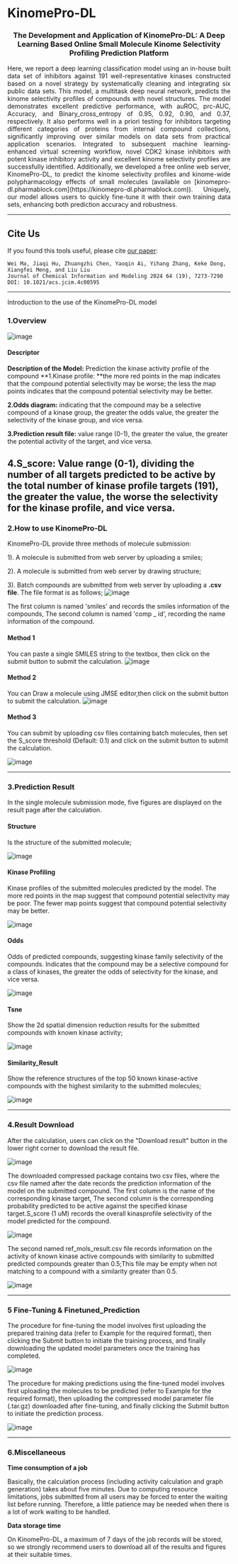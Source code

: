 # KinomePro-DL
<h3 align="center">
<P> The Development and Application of KinomePro-DL: A Deep Learning Based Online Small Molecule Kinome Selectivity Profiling Prediction Platform </P>
</h3>
<div style="text-align: justify;">
  Here, we report a deep learning classification model using an in-house built data set of inhibitors against 191 well-representative kinases constructed based on a novel strategy by systematically cleaning and integrating six public data sets. This model, a multitask deep neural network, predicts the kinome selectivity profiles of compounds with novel structures. The model demonstrates excellent predictive performance, with auROC, prc-AUC, Accuracy, and Binary_cross_entropy of 0.95, 0.92, 0.90, and 0.37, respectively. It also performs well in a priori testing for inhibitors targeting different categories of proteins from internal compound collections, significantly improving over similar models on data sets from practical application scenarios. Integrated to subsequent machine learning-enhanced virtual screening workflow, novel CDK2 kinase inhibitors with potent kinase inhibitory activity and excellent kinome selectivity profiles are successfully identified. Additionally, we developed a free online web server, KinomePro-DL, to predict the kinome selectivity profiles and kinome-wide polypharmacology effects of small molecules (available on [kinomepro-dl.pharmablock.com](https://kinomepro-dl.pharmablock.com)). Uniquely, our model allows users to quickly fine-tune it with their own training data sets, enhancing both prediction accuracy and robustness.
</div>

---
## Cite Us

If you found this tools useful, please cite [our paper](https://doi.org/10.1021/acs.jcim.4c00595):
```
Wei Ma, Jiaqi Hu, Zhuangzhi Chen, Yaoqin Ai, Yihang Zhang, Keke Dong, Xiangfei Meng, and Liu Liu
Journal of Chemical Information and Modeling 2024 64 (19), 7273-7290
DOI: 10.1021/acs.jcim.4c00595

```
---
Introduction to the use of the KinomePro-DL model


### 1.Overview

![image](https://github.com/Timeless1/KinomeScan/blob/main/fig/KinomeScan.png)

#### Descriptor

**Description of the Model:** Prediction the kinase activity profile of the compound
**1.Kinase profile: **the more red points in the map indicates that the compound potential selectivity may be worse; the less the map points indicates that the compound potential selectivity may be better.

**2.Odds diagram:** indicating that the compound may be a selective compound of a kinase group, the greater the odds value, the greater the selectivity of the kinase group, and vice versa.

**3.Prediction result file:** value range (0-1), the greater the value, the greater the potential activity of the target, and vice versa.

**4.S_score:** Value range (0-1), dividing the number of all targets predicted to be active by the total number of kinase profile targets (191), the greater the value, the worse the selectivity for the kinase profile, and vice versa.
---

### 2.How to use KinomePro-DL

KinomePro-DL provide three methods of molecule submission:

1). A molecule is submitted from web server by uploading a smiles;

2). A molecule is submitted from web server by drawing structure;

3). Batch compounds are submitted from web server by uploading a **.csv file**. The file format is as follows;
![image](https://github.com/Timeless1/KinomeScan/blob/main/fig/image-20230530101603116.png)

The first column is named 'smiles' and records the smiles information of the compounds, The second column is named 'comp _ id', recording the name information of the compound.

#### Method 1

You can paste a single SMILES string to the textbox, then click on the submit button to submit the calculation.
![image](https://github.com/Timeless1/KinomeScan/blob/main/fig/image-20230530101218972.png)

#### Method 2

You can Draw a molecule using JMSE editor,then click on the submit button to submit the calculation.
![image](https://github.com/Timeless1/KinomeScan/blob/main/fig/image-20230530101337122.png)

#### Method 3

You can submit by uploading csv files containing batch molecules, then set the S_score threshold (Default: 0.1) and click on the submit button to submit the calculation.

![image](https://github.com/Timeless1/KinomeScan/blob/main/fig/image-20230530102156027.png)

---

### 3.Prediction Result 

In the single molecule submission mode, five figures are displayed on the result page after the calculation.

#### Structure

Is the structure of the submitted molecule;

![image](https://github.com/Timeless1/KinomeScan/blob/main/fig/20230530102422.447293.png)

#### Kinase Profiling

Kinase profiles of the submitted molecules predicted by the model. The more red points in the map suggest that compound potential selectivity may be poor. The fewer map points suggest that compound potential selectivity may be better.

![image](https://github.com/Timeless1/KinomeScan/blob/main/fig/20230530102422.447293-comp_1.png)

#### Odds

Odds of predicted compounds, suggesting kinase family selectivity of the compounds. Indicates that the compound may be a selective compound for a class of kinases, the greater the odds of selectivity for the kinase, and vice versa.

![image](https://github.com/Timeless1/KinomeScan/blob/main/fig/20230530102422.447293-odds.png)

#### Tsne

Show the 2d spatial dimension reduction results for the submitted compounds with known kinase activity;

![image](https://github.com/Timeless1/KinomeScan/blob/main/fig/20230530102422.447293-tsne-result.png)

#### Similarity_Result

Show the reference structures of the top 50 known kinase-active compounds with the highest similarity to the submitted molecules;

![image](https://github.com/Timeless1/KinomeScan/blob/main/fig/20230530102422.447293-result.png)

---

### 4.Result Download

After the calculation, users can click on the "Download result" button in the lower right corner to download the result file.

![image](https://github.com/Timeless1/KinomeScan/blob/main/fig/image-20230530104415231.png)

The downloaded compressed package contains two csv files, where the csv file named after the date records the prediction information of the model on the submitted compound. The first column is the name of the corresponding kinase target, The second column is the corresponding probability predicted to be active against the specified kinase target.S_score (1 uM) records the overall kinasprofile selectivity of the model predicted for the compound.

![image](https://github.com/Timeless1/KinomeScan/blob/main/fig/image-20230530104951321.png)

The second named ref_mols_result.csv file records information on the activity of known kinase active compounds with similarity to submitted predicted compounds greater than 0.5;This file may be empty when not matching to a compound with a similarity greater than 0.5.

![image](https://github.com/Timeless1/KinomeScan/blob/main/fig/image-20230530105356282.png)

---

### 5 Fine-Tuning & Finetuned_Prediction
The procedure for fine-tuning the model involves first uploading the prepared training data (refer to Example for the required format), then clicking the Submit button to initiate the training process, and finally downloading the updated model parameters once the training has completed.

![image](https://github.com/Timeless1/KinomeScan/blob/main/fig/Fine_training.png)

The procedure for making predictions using the fine-tuned model involves first uploading the molecules to be predicted (refer to Example for the required format), then uploading the compressed model parameter file (.tar.gz) downloaded after fine-tuning, and finally clicking the Submit button to initiate the prediction process.

![image](https://github.com/Timeless1/KinomeScan/blob/main/fig/Finetuned_Prediction.png)

---


### 6.Miscellaneous

**Time consumption of a job**

Basically, the calculation process (including activity calculation and graph generation) takes about five minutes. Due to computing resource limitations, jobs submitted from all users may be forced to enter the waiting list before running. Therefore, a little patience may be needed when there is a lot of work waiting to be handled.

**Data storage time**

On KinomePro-DL, a maximum of 7 days of the job records will be stored, so we strongly recommend
users to download all of the results and figures at their suitable times.
